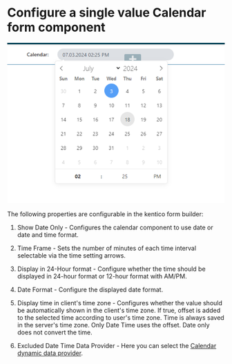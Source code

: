 # Configure a single value Calendar form component

![Component](../images/calendar-component-single-value.png)

The following properties are configurable in the kentico form builder:
1. Show Date Only - Configures the calendar component to use date or date and time format.

2. Time Frame - Sets the number of minutes of each time interval selectable via the time setting arrows.

3. Display in 24-Hour format - Configure whether the time should be displayed in 24-hour format or 12-hour format with AM/PM.

4. Date Format - Configure the displayed date format.

5. Display time in client's time zone -  Configures whether the value should be automatically shown in the client's time zone. If true,
offset is added to the selected time according to user's time zone.
Time is always saved in the server's time zone.
Only Date Time uses the offset. Date only does not convert the time.

6. Excluded Date Time Data Provider - Here you can select the [Calendar dynamic data provider](./Dynamic-Calendar-Data-Provider.md).